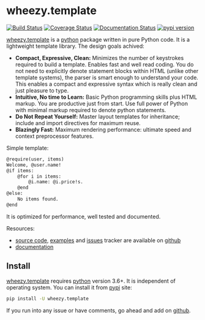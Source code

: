 # wheezy.template

[![Build Status](https://travis-ci.org/akornatskyy/wheezy.template.svg?branch=master)](https://travis-ci.org/akornatskyy/wheezy.template)
[![Coverage Status](https://coveralls.io/repos/github/akornatskyy/wheezy.template/badge.svg?branch=master)](https://coveralls.io/github/akornatskyy/wheezy.template?branch=master)
[![Documentation Status](https://readthedocs.org/projects/wheezytemplate/badge/?version=latest)](https://wheezytemplate.readthedocs.io/en/latest/?badge=latest)
[![pypi version](https://badge.fury.io/py/wheezy.template.svg)](https://badge.fury.io/py/wheezy.template)

[wheezy.template](https://pypi.org/project/wheezy.template/) is a
[python](https://www.python.org) package written in pure Python code. It
is a lightweight template library. The design goals achived:

- **Compact, Expressive, Clean:** Minimizes the number of keystrokes
  required to build a template. Enables fast and well read coding. You
  do not need to explicitly denote statement blocks within HTML
  (unlike other template systems), the parser is smart enough to
  understand your code. This enables a compact and expressive syntax
  which is really clean and just pleasure to type.
- **Intuitive, No time to Learn:** Basic Python programming skills
  plus HTML markup. You are productive just from start. Use full power
  of Python with minimal markup required to denote python statements.
- **Do Not Repeat Yourself:** Master layout templates for inheritance;
  include and import directives for maximum reuse.
- **Blazingly Fast:** Maximum rendering performance: ultimate speed
  and context preprocessor features.

Simple template:

```txt
@require(user, items)
Welcome, @user.name!
@if items:
    @for i in items:
        @i.name: @i.price!s.
    @end
@else:
    No items found.
@end
```

It is optimized for performance, well tested and documented.

Resources:

- [source code](https://github.com/akornatskyy/wheezy.template),
  [examples](https://github.com/akornatskyy/wheezy.template/tree/master/demos)
  and [issues](https://github.com/akornatskyy/wheezy.template/issues)
  tracker are available on
  [github](https://github.com/akornatskyy/wheezy.template)
- [documentation](https://wheezytemplate.readthedocs.io/en/latest/)

## Install

[wheezy.template](https://pypi.org/project/wheezy.template/) requires
[python](https://www.python.org) version 3.6+. It is independent of
operating system. You can install it from
[pypi](https://pypi.org/project/wheezy.template/) site:

```sh
pip install -U wheezy.template
```

If you run into any issue or have comments, go ahead and add on
[github](https://github.com/akornatskyy/wheezy.template).
